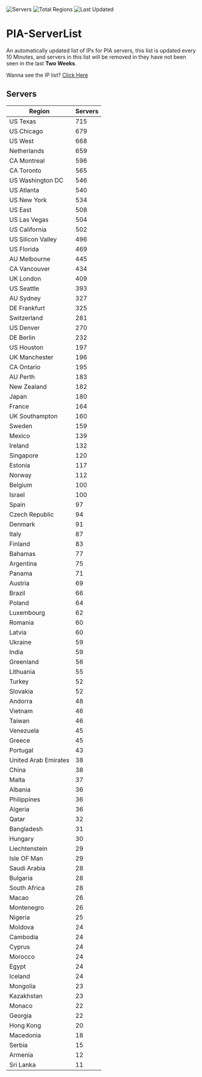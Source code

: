 ![Servers](https://img.shields.io/badge/Servers-16,038-darkgreen)
![Total Regions](https://img.shields.io/badge/Total_Regions-97-darkgreen)
![Last Updated](https://img.shields.io/badge/Last_Updated-November_13_2024_01:30_EST-darkgreen)

# PIA-ServerList
An automatically updated list of IPs for PIA servers, this list is updated every 10 Minutes, and servers in this list will be removed in they have not been seen in the last **Two Weeks**.

Wanna see the IP list? [Click Here](./servers.json)

## Servers
| Region               | Servers |
|----------------------|---------|
| US Texas | 715 |
| US Chicago | 679 |
| US West | 668 |
| Netherlands | 659 |
| CA Montreal | 596 |
| CA Toronto | 565 |
| US Washington DC | 546 |
| US Atlanta | 540 |
| US New York | 534 |
| US East | 508 |
| US Las Vegas | 504 |
| US California | 502 |
| US Silicon Valley | 496 |
| US Florida | 469 |
| AU Melbourne | 445 |
| CA Vancouver | 434 |
| UK London | 409 |
| US Seattle | 393 |
| AU Sydney | 327 |
| DE Frankfurt | 325 |
| Switzerland | 281 |
| US Denver | 270 |
| DE Berlin | 232 |
| US Houston | 197 |
| UK Manchester | 196 |
| CA Ontario | 195 |
| AU Perth | 183 |
| New Zealand | 182 |
| Japan | 180 |
| France | 164 |
| UK Southampton | 160 |
| Sweden | 159 |
| Mexico | 139 |
| Ireland | 132 |
| Singapore | 120 |
| Estonia | 117 |
| Norway | 112 |
| Belgium | 100 |
| Israel | 100 |
| Spain | 97 |
| Czech Republic | 94 |
| Denmark | 91 |
| Italy | 87 |
| Finland | 83 |
| Bahamas | 77 |
| Argentina | 75 |
| Panama | 71 |
| Austria | 69 |
| Brazil | 66 |
| Poland | 64 |
| Luxembourg | 62 |
| Romania | 60 |
| Latvia | 60 |
| Ukraine | 59 |
| India | 59 |
| Greenland | 56 |
| Lithuania | 55 |
| Turkey | 52 |
| Slovakia | 52 |
| Andorra | 48 |
| Vietnam | 46 |
| Taiwan | 46 |
| Venezuela | 45 |
| Greece | 45 |
| Portugal | 43 |
| United Arab Emirates | 38 |
| China | 38 |
| Malta | 37 |
| Albania | 36 |
| Philippines | 36 |
| Algeria | 36 |
| Qatar | 32 |
| Bangladesh | 31 |
| Hungary | 30 |
| Liechtenstein | 29 |
| Isle OF Man | 29 |
| Saudi Arabia | 28 |
| Bulgaria | 28 |
| South Africa | 28 |
| Macao | 26 |
| Montenegro | 26 |
| Nigeria | 25 |
| Moldova | 24 |
| Cambodia | 24 |
| Cyprus | 24 |
| Morocco | 24 |
| Egypt | 24 |
| Iceland | 24 |
| Mongolia | 23 |
| Kazakhstan | 23 |
| Monaco | 22 |
| Georgia | 22 |
| Hong Kong | 20 |
| Macedonia | 18 |
| Serbia | 15 |
| Armenia | 12 |
| Sri Lanka | 11 |